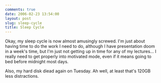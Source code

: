 ```yaml
---
comments: true
date: 2006-02-23 13:54:00
layout: post
slug: sleep-cycle
title: Sleep Cycle
---
```


Okay, my sleep cycle is now almost amusingly screwed.  I'm just about having time to do the work I need to do, although I have presentation doom in a week's time, but I'm just not getting up in time for any of my lectures...  I really need to get properly into motivated mode, even if it means going to bed before midnight most days.  

Also, my hard disk diead again on Tuesday.  Ah well, at least that's 120GB less distractions.  
